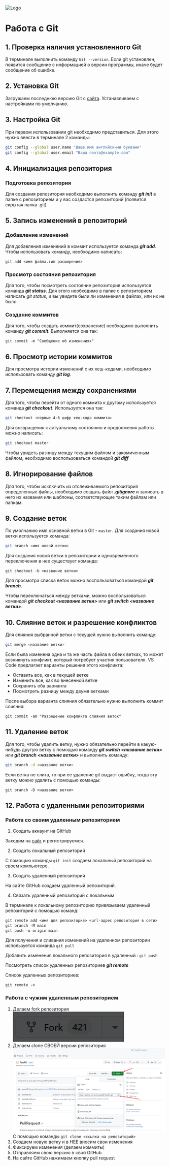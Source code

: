 ![Logo](git2.png)
# Работа с Git

## 1. Проверка наличия установленного Git
В терминале выполнить команду `Git --version`. Если git установлен, появится сообщение с информацией о версии программы, иначе будет сообщение об ошибке.

## 2. Установка Git
Загружаем последнюю версию Git с [сайта](https://git-scm.com/downloads). Устанавливаем с настройками по умолчанию.
## 3. Настройка Git
При первом использовании git необходимо представиться. Для этого нужно ввести в терминале 2 команды:
```Bash
git config --global user.name "Ваше имя английскими буквами"
git config --global user.email "Ваша почта@example.com"
```
## 4. Инициализация репозитория
### Подготовка репозитория
 Для создания репозитория необходимо выполнить команду *__git init__* в папке с репозиторием и у вас создастся репозиторий (появится скрытая папка .git)

## 5. Запись изменений в репозиторий
### Добавление изменений
Для добавления изменений в коммит используется команда *__git add__*. Чтобы использовать команду, необходимо написать:
```
git add <имя файла.тип расширения>
```
### Просмотр состояния репозитория
Для того, чтобы посмотреть состояние репозитория используется команда *__git status__*. Для этого необходимо в папке с репозиторием написать *git status*, и вы увидите были ли изменения в файлах, или их не было.

### Создание коммитов
Для того, чтобы создать коммит(сохранение) необходимо выполнить команду *__git commit__*. Выполняется она так:
```
git commit -m "Сообщение об изменениях"
```

## 6. Просмотр истории коммитов
Для просмотра истории изменений с их хеш-кодами, необходимо использовать команду *__git log__*. 

## 7. Перемещения между сохранениями
Для того, чтобы перейти от одного коммита к другому используется команда *__git checkout__*. Используется она так:
```Bash
git checkout <первые 4-6 цифр хеш-кода коммита>
```
Для возвращения к актуальному состоянию и продолжения работы можно написать:
```Bash
git checkout master
```
Чтобы увидеть разницу между текущим файлом и закомиченным файлом, необходимо воспользоваться командой *__git diff__*

## 8. Игнорирование файлов
Для того, чтобы исключить из отслеживаемого репозитория определенные файлы, необходимо создать файл *__.gitignore__* и записать в него их названия или шаблоны, соответствующие таким файлам или папкам. 

## 9. Создание веток
По умолчанию имя основной ветки в Git - `master`. 
Для создания новой ветки используется команда:
```Bash
git branch <имя новой ветки>
```
Для создания новой ветки в репозитории и одновременного переключения в нее существует команда:
```
git checkout -b <название ветки>
```
Для просмотра списка веток можно воспользоваться командой ***git branch***. 

Чтобы переключаться между ветками, можно воспользоваться командой ***git checkout <название ветки>*** или ***git switch <название ветки>***.

## 10. Слияние веток и разрешение конфликтов
Для слияния выбранной ветки с текущей нужно выполнить команду:
```Bash
git merge <название ветки>
```
Если была изменена одна и та же часть файла в обеих ветках, то может возникнуть конфликт, который потребует участия пользователя. VS Code предлагает варианты решения этого конфликта: 
* Оставить все, как в текущей ветке
* Изменить все, как во внесенной ветке
* Сохранить оба варианта
* Посмотреть разницу между двумя ветками

После выбора варианта слияния обязательно нужно выполнить коммит слияния:
```
git commit -am "Разрешение конфликта слияния веток"
```
## 11. Удаление веток

Для того, чтобы удалить ветку, нужно обязательно перейти в какую-нибудь другую ветку с помощью команду ***git switch <название ветки>*** или ***git branch <название ветки>*** и выполнить команду:
```Bash
git branch -d <название ветки>
```
Если ветка не слита, то при ее удаление git выдаст ошибку, тогда эту ветку можно удалить с помощью команды:
```
git branch -D <название ветки>
```


## **12. Работа с удаленными репозиториями**

### Работа со своим удаленным репозиторием

1. Создать аккаунт на GitHub

Заходим на [сайт](https://github.com) и регистрируемся.

2. Создать локальный репозиторий

С помощью команды `git init` создаем локальный репозиторий на своем компьютере.

3. Создать удаленный репозиторий

На сайте GitHub создаем удаленный репозиторий.

4. Связать удаленный репозиторий с локальным

В терминале к локальному репозиторию привязываем удаленный репозиторий с помощью команд: 
```
git remote add <имя для репозитория> <url-адрес репозитория в сети>
git branch -M main
git push -u origin main
```

Для получения и сливания изменений на удаленном репозитории используется команда `git pull`

Добавить изменения локального репозитория в удаленный : `git push`


Посмотреть список удаленных репозиториев ***git remote***

Список удаленных репозиториев: 
```
git remote -v
```

### Работа с чужим удаленным репозиторием

1. Делаем fork репозитория
![fork](fork.png)
2. Делаем clone СВОЕЙ версии репозитория
![clone](clone.png)
С помощью команды `git clone <ссылка на репозиторий>`
3. Создаем новую ветку и в НЕЕ вносим свои изменения
4. Фиксируем изменения (делаем коммиты)
5. Отправляем свою версию в свой GitHub
6. На сайте GitHub нажимаем кнопку pull request 
